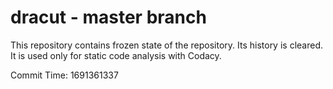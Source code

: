 # dracut - master branch

This repository contains frozen state of the repository.
Its history is cleared. It is used only for static code
analysis with Codacy.

Commit Time: 1691361337